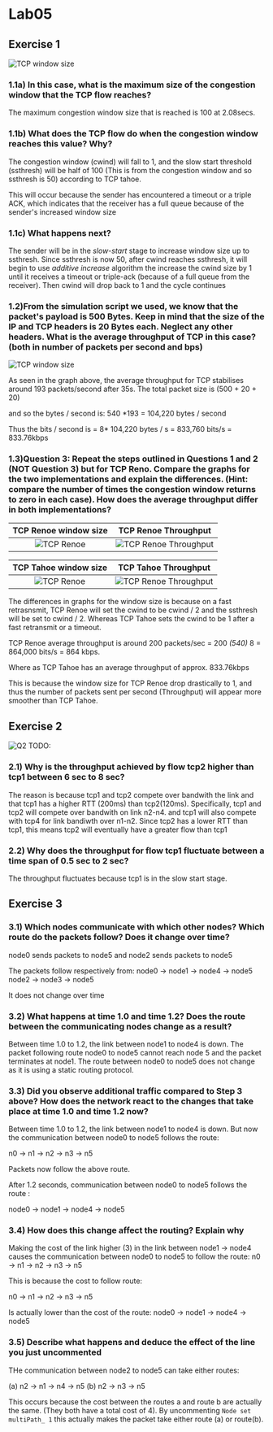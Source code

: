 # Lab05

## Exercise 1

![TCP window size](./img/lab5-q1.png)

### 1.1a) In this case, what is the maximum size of the congestion window that the TCP flow reaches?

The maximum congestion window size that is reached is 100 at 2.08secs.

### 1.1b) What does the TCP flow do when the congestion window reaches this value? Why?

The congestion window (cwind) will fall to 1, and the slow start threshold (ssthresh) will be half of 100 (This is from the congestion window and so ssthresh is 50) according to TCP tahoe.

This will occur because the sender has encountered a timeout or a triple ACK, which indicates that the receiver has a full queue because of the sender's increased window size

### 1.1c) What happens next?

The sender will be in the _slow-start_ stage to increase window size up to ssthresh. Since ssthresh is now 50, after cwind reaches ssthresh, it will begin to use _additive increase_ algorithm the increase the cwind size by 1 until it receives a timeout or triple-ack (because of a full queue from the receiver). Then cwind will drop back to 1 and the cycle continues

### 1.2)From the simulation script we used, we know that the packet's payload is 500 Bytes. Keep in mind that the size of the IP and TCP headers is 20 Bytes each. Neglect any other headers. What is the average throughput of TCP in this case? (both in number of packets per second and bps)

![TCP window size](./img/lab5-q1-2.png)

As seen in the graph above, the average throughput for TCP stabilises around 193 packets/second after 35s.
The total packet size is (500 + 20 + 20)

and so the bytes / second is: 540 *193 = 104,220 bytes / second

Thus the bits / second is = 8* 104,220 bytes / s = 833,760 bits/s = 833.76kbps

### 1.3)Question 3: Repeat the steps outlined in Questions 1 and 2 (NOT Question 3) but for TCP Reno. Compare the graphs for the two implementations and explain the differences. (Hint: compare the number of times the congestion window returns to zero in each case). How does the average throughput differ in both implementations?

**TCP Renoe window size** | **TCP Renoe Throughput**
:-------------------------:|:-------------------------:
![TCP Renoe](./img/lab5-q1-3.png) |  ![TCP Renoe Throughput](./img/lab5-q1-3-b.png)

**TCP Tahoe window size** | **TCP Tahoe Throughput**
:-------------------------:|:-------------------------:
![TCP Renoe](./img/lab5-q1.png) |  ![TCP Renoe Throughput](./img/lab5-q1-2.png)

The differences in graphs for the window size is because on a fast retrasnsmit, TCP Renoe will set the cwind to be cwind / 2 and the ssthresh will be set to cwind / 2. Whereas TCP Tahoe sets the cwind to be 1 after a fast retransmit or a timeout.

TCP Renoe average throughput is around 200 packets/sec = 200 _(540)_ 8 = 864,000 bits/s = 864 kbps.

Where as TCP Tahoe has an average throughput of approx. 833.76kbps

This is because the window size for TCP Renoe drop drastically to 1, and thus the number of packets sent per second (Throughput) will appear more smoother than TCP Tahoe.

## Exercise 2

![Q2](./img/lab5-q2.png)
TODO:

### 2.1) Why is the throughput achieved by flow tcp2 higher than tcp1 between 6 sec to 8 sec?

The reason is because tcp1 and tcp2 compete over bandwith the link and that tcp1 has a higher RTT (200ms) than tcp2(120ms).
Specifically, tcp1 and tcp2 will compete over bandwith on link n2-n4.
and tcp1 will also compete with tcp4 for link bandiwth over n1-n2.
Since tcp2 has a lower RTT than tcp1, this means tcp2 will eventually have a greater flow than tcp1

### 2.2) Why does the throughput for flow tcp1 fluctuate between a time span of 0.5 sec to 2 sec?

The throughput fluctuates because tcp1 is in the slow start stage.

## Exercise 3

### 3.1) Which nodes communicate with which other nodes? Which route do the packets follow? Does it change over time?

node0 sends packets to node5 and node2 sends packets to node5

The packets follow respectively from:
node0 -> node1 -> node4 -> node5
node2 -> node3 -> node5

It does not change over time

### 3.2) What happens at time 1.0 and time 1.2? Does the route between the communicating nodes change as a result?

Between time 1.0 to 1.2, the link between node1 to node4 is down. The packet following route node0 to node5 cannot reach node 5 and the packet terminates at node1. The route between node0 to node5 does not change as it is using a static routing protocol.

### 3.3) Did you observe additional traffic compared to Step 3 above? How does the network react to the changes that take place at time 1.0 and time 1.2 now?

Between time 1.0 to 1.2, the link between node1 to node4 is down. But now the communication between node0 to node5 follows the route:

n0 -> n1 -> n2 -> n3 -> n5

Packets now follow the above route.

After 1.2 seconds, communication between node0 to node5 follows the route :

node0 -> node1 -> node4 -> node5

### 3.4) How does this change affect the routing? Explain why

Making the cost of the link higher (3) in the link between node1 -> node4 causes the communication between node0 to node5 to follow the route:
n0 -> n1 -> n2 -> n3 -> n5

This is because the cost to follow route:

n0 -> n1 -> n2 -> n3 -> n5

Is actually lower than the cost of the route:
node0 -> node1 -> node4 -> node5

### 3.5) Describe what happens and deduce the effect of the line you just uncommented

THe communication between node2 to node5 can take either routes:

(a) n2 -> n1 -> n4 -> n5
(b) n2 -> n3 -> n5

This occurs because the cost between the routes a and route b are actually the same. (They both have a total cost of 4). By uncommenting `Node set multiPath_ 1` this actually makes the packet take either route (a) or route(b).
